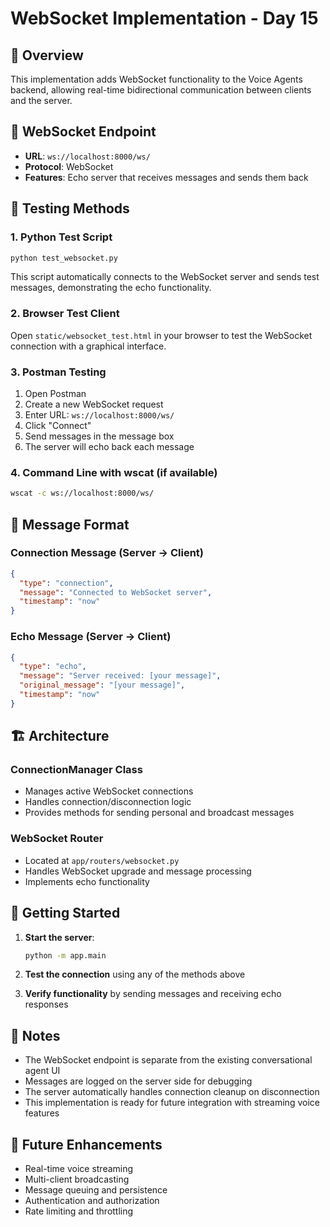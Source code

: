 # WebSocket Implementation - Day 15

## 🎯 Overview
This implementation adds WebSocket functionality to the Voice Agents backend, allowing real-time bidirectional communication between clients and the server.

## 🔌 WebSocket Endpoint
- **URL**: `ws://localhost:8000/ws/`
- **Protocol**: WebSocket
- **Features**: Echo server that receives messages and sends them back

## 🧪 Testing Methods

### 1. Python Test Script
```bash
python test_websocket.py
```
This script automatically connects to the WebSocket server and sends test messages, demonstrating the echo functionality.

### 2. Browser Test Client
Open `static/websocket_test.html` in your browser to test the WebSocket connection with a graphical interface.

### 3. Postman Testing
1. Open Postman
2. Create a new WebSocket request
3. Enter URL: `ws://localhost:8000/ws/`
4. Click "Connect"
5. Send messages in the message box
6. The server will echo back each message

### 4. Command Line with wscat (if available)
```bash
wscat -c ws://localhost:8000/ws/
```

## 📡 Message Format

### Connection Message (Server → Client)
```json
{
  "type": "connection",
  "message": "Connected to WebSocket server",
  "timestamp": "now"
}
```

### Echo Message (Server → Client)
```json
{
  "type": "echo",
  "message": "Server received: [your message]",
  "original_message": "[your message]",
  "timestamp": "now"
}
```

## 🏗️ Architecture

### ConnectionManager Class
- Manages active WebSocket connections
- Handles connection/disconnection logic
- Provides methods for sending personal and broadcast messages

### WebSocket Router
- Located at `app/routers/websocket.py`
- Handles WebSocket upgrade and message processing
- Implements echo functionality

## 🚀 Getting Started

1. **Start the server**:
   ```bash
   python -m app.main
   ```

2. **Test the connection** using any of the methods above

3. **Verify functionality** by sending messages and receiving echo responses

## 📝 Notes
- The WebSocket endpoint is separate from the existing conversational agent UI
- Messages are logged on the server side for debugging
- The server automatically handles connection cleanup on disconnection
- This implementation is ready for future integration with streaming voice features

## 🔮 Future Enhancements
- Real-time voice streaming
- Multi-client broadcasting
- Message queuing and persistence
- Authentication and authorization
- Rate limiting and throttling
